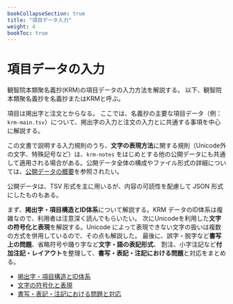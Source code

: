 ```yaml
---
bookCollapseSection: true
title: "項目データ入力"
weight: 4
bookToc: true
---
```



# 項目データの入力

観智院本類聚名義抄(KRM)の項目データの入力方法を解説する。
以下、観智院本類聚名義抄を名義抄またはKRMと呼ぶ。

項目は掲出字と注文とからなる。
ここでは、名義抄の主要な項目データ（例：`krm-main.tsv`）について、掲出字の入力と注文の入力とに共通する事項を中心に解説する。

この文書で説明する入力規則のうち、**文字の表現方法**に関する規則（Unicode外の文字、特殊記号など）は、`krm-notes` をはじめとする他の公開データにも共通して適用される場合がある。公開データ全体の構成やファイル形式の詳細については、[公開データの概要](/docs/notes/krm/02-data-overview/)を参照されたい。

公開データは、TSV 形式を主に用いるが、内容の可読性を配慮して JSON 形式にしたものもある。


まず、**掲出字・項目構造とID体系**について解説する。KRM データのID体系は複雑なので、利用者は注意深く読んでもらいたい。
次にUnicodeを利用した**文字の符号化と表現**を解説する。Unicode によって表現できない文字の扱いは複数の方式を併用しているので、その点も解説した。
最後に、誤字・脱字など**書写上の問題**、省略符号や踊り字など**文字・語の表記形式**、
割注、小字注記など**付加注記・レイアウト**を整理して、**書写・表記・注記における問題**と対応をまとめる。

- [掲出字・項目構造とID体系](/docs/notes/krm/04-entry-input/04-01-id/)
- [文字の符号化と表現](/docs/notes/krm/04-entry-input/04-02-char/)
- [書写・表記・注記における問題と対応](/docs/notes/krm/04-entry-input/04-03-handling/)
